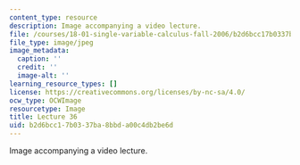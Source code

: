```yaml
---
content_type: resource
description: Image accompanying a video lecture.
file: /courses/18-01-single-variable-calculus-fall-2006/b2d6bcc17b0337ba8bbda00c4db2be6d_lec36.jpg
file_type: image/jpeg
image_metadata:
  caption: ''
  credit: ''
  image-alt: ''
learning_resource_types: []
license: https://creativecommons.org/licenses/by-nc-sa/4.0/
ocw_type: OCWImage
resourcetype: Image
title: Lecture 36
uid: b2d6bcc1-7b03-37ba-8bbd-a00c4db2be6d
---
```

Image accompanying a video lecture.